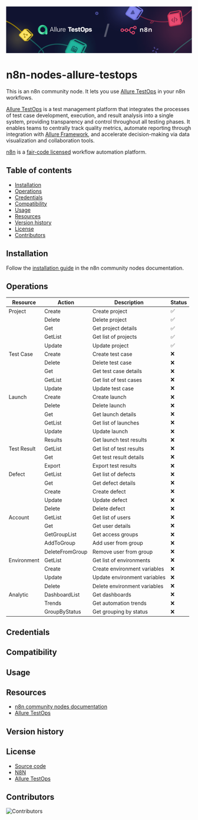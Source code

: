 ![Banner image](./docs/imgs/banner.png)

# n8n-nodes-allure-testops

This is an n8n community node. It lets you use [Allure TestOps](https://qameta.io/) in your n8n workflows.

[Allure TestOps](https://qameta.io/) is a test management platform that integrates the processes of test case development, execution, and result analysis into a single system, providing transparency and control throughout all testing phases. It enables teams to centrally track quality metrics, automate reporting through integration with [Allure Framework](https://github.com/allure-framework), and accelerate decision-making via data visualization and collaboration tools.

[n8n](https://n8n.io/) is a [fair-code licensed](https://docs.n8n.io/reference/license/) workflow automation platform.

## Table of contents
- [Installation](#installation)  
- [Operations](#operations)  
- [Credentials](#credentials)  <!-- delete if no auth needed -->  
- [Compatibility](#compatibility)  
- [Usage](#usage)  <!-- delete if not using this section -->  
- [Resources](#resources)  
- [Version history](#version-history)  <!-- delete if not using this section -->
- [License](#license)
- [Contributors](#contributors)

## Installation

Follow the [installation guide](https://docs.n8n.io/integrations/community-nodes/installation/) in the n8n community nodes documentation.

## Operations

| Resource | Action | Description| Status |
| -- | -- | -- | -- |
| Project | Create | Create project | ✅ |
|  | Delete | Delete project | ✅ |
|  | Get | Get project details | ✅ |
|  | GetList | Get list of projects | ✅ |
|  | Update | Update project | ✅ |
| Test Case | Create | Create test case | ❌ |
|  | Delete | Delete test case | ❌ |
|  | Get | Get test case details | ❌ |
|  | GetList | Get list of test cases | ❌ |
|  | Update | Update test case | ❌ |
| Launch | Create | Create launch | ❌ |
|  | Delete | Delete launch | ❌ |
|  | Get | Get launch details | ❌ |
|  | GetList | Get list of launches | ❌ |
|  | Update | Update launch | ❌ |
|  | Results | Get launch test results | ❌ |
| Test Result | GetList | Get list of test results | ❌ |
|  | Get | Get test result details | ❌ |
|  | Export | Export test results | ❌ |
| Defect | GetList | Get list of defects | ❌ |
|  | Get | Get defect details | ❌ |
|  | Create | Create defect | ❌ |
|  | Update | Update defect | ❌ |
|  | Delete | Delete defect | ❌ |
| Account | GetList | Get list of users | ❌ |
|  | Get | Get user details | ❌ |
|  | GetGroupList | Get access groups | ❌ |
|  | AddToGroup | Add user from group | ❌ |
|  | DeleteFromGroup | Remove user from group | ❌ |
| Environment | GetList | Get list of environments | ❌ |
|  | Create | Create environment variables | ❌ |
|  | Update | Update environment variables | ❌ |
|  | Delete | Delete environment variables | ❌ |
| Analytic | DashboardList | Get dashboards | ❌ |
|  | Trends | Get automation trends | ❌ |
|  | GroupByStatus | Get grouping by status | ❌ |


## Credentials

<!-- _If users need to authenticate with the app/service, provide details here. You should include prerequisites (such as signing up with the service), available authentication methods, and how to set them up._ -->

## Compatibility

<!-- _State the minimum n8n version, as well as which versions you test against. You can also include any known version incompatibility issues._ -->

## Usage

<!-- _This is an optional section. Use it to help users with any difficult or confusing aspects of the node._

_By the time users are looking for community nodes, they probably already know n8n basics. But if you expect new users, you can link to the [Try it out](https://docs.n8n.io/try-it-out/) documentation to help them get started._ -->

## Resources

* [n8n community nodes documentation](https://docs.n8n.io/integrations/#community-nodes)
* [Allure TestOps](https://docs.qameta.io/allure-testops)

## Version history

<!-- _This is another optional section. If your node has multiple versions, include a short description of available versions and what changed, as well as any compatibility impact._ -->

## License
- [Source code](./LICENSE)
- [N8N](https://github.com/n8n-io/n8n-nodes-starter/blob/master/LICENSE.md)
- [Allure TestOps](https://qameta.io/license-terms/)

## Contributors
![[Contributors](https://github.com/GAKiknadze/n8n-nodes-allure-testops/graphs/contributors)](https://contrib.rocks/image?repo=GAKiknadze/n8n-nodes-allure-testops)
